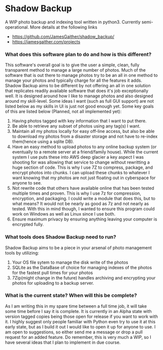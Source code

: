# Shadow Backup
A WIP photo backup and indexing tool written in python3. Currently semi-operational.
More details at the following links
* https://github.com/JamesGaither/shadow_backup/
* https://jamesgaither.com/projects

### What does this software plan to do and how is this different?
This software's overall goal is to give the user a simple, clean, fully transparent method to manage a large number of photos. Much of the software that is out there to manage photos try to be an all in one method to manage your photos and typically charge for all the features it adds. Shadow Backup aims to be different by not offering an all in one solution that replicates readily available software that does it's job exceptionally well. It is designed around how I like to manage photos and also designed around my skill-level. Some ideas I want (such as full GUI support) are not listed below as my skills in UI is just not good enough yet. Some key goals of this are listed below (Planned, not all implemented yet):

1. Having photos tagged with key information that I want to put there.
2. Be able to retrieve any subset of photos using any tag(s) I want.
3. Maintain all my photos locally for easy off-line access, but also be able to download my photos from a disaster storage and not have to re-index them(hence using a sqlite DB).
4. Have an easy method to upload photos to any online backup system (or eventually to a remote server at a friend/family house). While the current system I use puts these into AWS deep glacier a key aspect I was shooting for was allowing that service to change without rewritting a huge section of code. This is why I use 7Z to compress, package, and encrypt photos into chunks. I can upload these chunks to whatever I want knowing that my photos are not just floating out in cyberspace for anyone to see.
5. Not rewrite code that others have available online that has been tested multiple times and proven.  This is why I use 7z for compression, encryption, and packaging. I could write a module that does this, but to what means? It would not be nearly as good as 7z and not nearly as tested. With this in mind though, I wanted to ensure this program could work on Windows as well as Linux since I use both.
6. Ensure maximum privacy by ensuring anything leaving your computer is encrypted fully.

### What tools does Shadow Backup need to run?
Shadow Backup aims to be a piece in your arsenal of photo management tools by utilizing:
1. Your OS file sytem to manage the disk write of the photos
2. SQLite as the DataBase of choice for managing indexes of the photos for the fastest pull times for your photos
3. 7Zip(might change in the future) handles archiving and encrypting your photos for uploading to a backup server.

### What is the current state? When will this be complete?
As I am writing this in my spare time between a full time job, it will take some time before I say it is complete. It is currently in an Alpha state with version tagged copies being those open for release if you want to work with it. I highly suggest only people familiar with Python even try to use it at this early state, but as I build it out I would like to open it up for anyone to use.
I am open to suggestions, so either send me a message or drop a pull request for an added feature. Do remember, this is very much a WIP, so I have several ideas that I plan to implement in due course.
